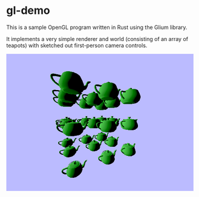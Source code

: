 # gl-demo

This is a sample OpenGL program written in Rust using the Glium library.

It implements a very simple renderer and world (consisting of an array of
teapots) with sketched out first-person camera controls.

![An array of green teapots against a light blue background](screenshot.png)

